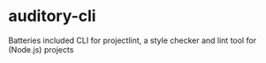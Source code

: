 # auditory-cli
Batteries included CLI for projectlint, a style checker and lint tool for (Node.js) projects
